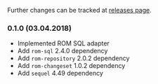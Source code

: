 Further changes can be tracked at [releases page](https://github.com/RailsEventStore/rails_event_store/releases).

### 0.1.0 (03.04.2018)

* Implemented ROM SQL adapter
* Add `rom-sql` 2.4.0 dependency
* Add `rom-repository` 2.0.2 dependency
* Add `rom-changeset` 1.0.2 dependency
* Add `sequel` 4.49 dependency
